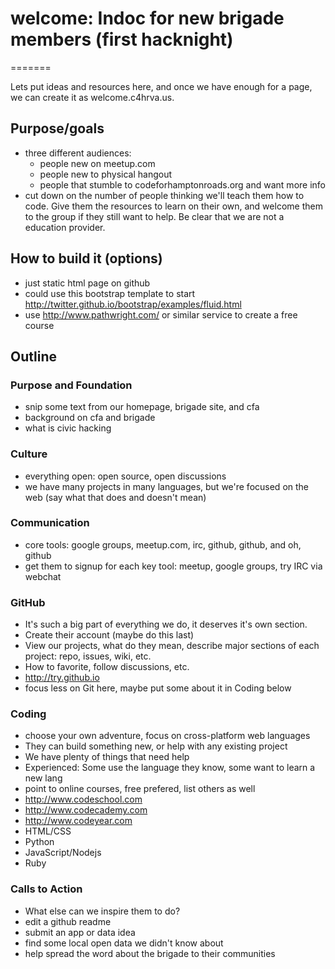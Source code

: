 # welcome: Indoc for new brigade members (first hacknight)
=======

Lets put ideas and resources here, and once we have enough for a page, we can create it as welcome.c4hrva.us.

## Purpose/goals
 * three different audiences: 
    * people new on meetup.com
    * people new to physical hangout
    * people that stumble to codeforhamptonroads.org and want more info
  * cut down on the number of people thinking we'll teach them how to code. Give them the resources to learn on their own, and welcome them to the group if they still want to help. Be clear that we are not a education provider.

## How to build it (options)
 * just static html page on github
 * could use this bootstrap template to start http://twitter.github.io/bootstrap/examples/fluid.html
 * use http://www.pathwright.com/ or similar service to create a free course

## Outline

### Purpose and Foundation
 * snip some text from our homepage, brigade site, and cfa
 * background on cfa and brigade
 * what is civic hacking

### Culture
 * everything open: open source, open discussions
 * we have many projects in many languages, but we're focused on the web (say what that does and doesn't mean)

### Communication
 * core tools: google groups, meetup.com, irc, github, github, and oh, github
 * get them to signup for each key tool: meetup, google groups, try IRC via webchat

### GitHub
 * It's such a big part of everything we do, it deserves it's own section.
 * Create their account (maybe do this last)
 * View our projects, what do they mean, describe major sections of each project: repo, issues, wiki, etc.
 * How to favorite, follow discussions, etc.
 * http://try.github.io
 * focus less on Git here, maybe put some about it in Coding below

### Coding
 * choose your own adventure, focus on cross-platform web languages
 * They can build something new, or help with any existing project
 * We have plenty of things that need help
 * Experienced: Some use the language they know, some want to learn a new lang
 * point to online courses, free prefered, list others as well 
 * http://www.codeschool.com
 * http://www.codecademy.com
 * http://www.codeyear.com
 * HTML/CSS
 * Python
 * JavaScript/Nodejs
 * Ruby

### Calls to Action
 * What else can we inspire them to do?
 * edit a github readme
 * submit an app or data idea
 * find some local open data we didn't know about
 * help spread the word about the brigade to their communities

